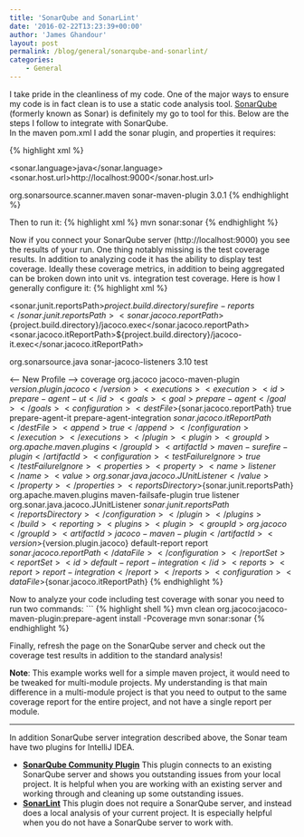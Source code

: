 ```yaml
---
title: 'SonarQube and SonarLint'
date: '2016-02-22T13:23:39+00:00'
author: 'James Ghandour'
layout: post
permalink: /blog/general/sonarqube-and-sonarlint/
categories:
    - General
---
```


I take pride in the cleanliness of my code. One of the major ways to ensure my code is in fact clean is to use a static code analysis tool. [SonarQube](http://www.sonarqube.org/) (formerly known as Sonar) is definitely my go to tool for this. Below are the steps I follow to integrate with SonarQube.   
 In the maven pom.xml I add the sonar plugin, and properties it requires:

{% highlight xml %}
<!-- Properties Section -->
<sonar.language>java</sonar.language>
<sonar.host.url>http://localhost:9000</sonar.host.url>

<plugin>
	<groupId>org.sonarsource.scanner.maven</groupId>
	<artifactId>sonar-maven-plugin</artifactId>
	<version>3.0.1</version>
</plugin>
{% endhighlight %}

Then to run it:
{% highlight xml %}
mvn sonar:sonar
{% endhighlight %}

Now if you connect your SonarQube server (http://localhost:9000) you see the results of your run. One thing notably missing is the test coverage results. In addition to analyzing code it has the ability to display test coverage. Ideally these coverage metrics, in addition to being aggregated can be broken down into unit vs. integration test coverage. Here is how I generally configure it: 
{% highlight xml %}
<!-- Properties Section -->
<sonar.junit.reportsPath>${project.build.directory}/surefire-reports</sonar.junit.reportsPath>
<sonar.jacoco.reportPath>${project.build.directory}/jacoco.exec</sonar.jacoco.reportPath>
<sonar.jacoco.itReportPath>${project.build.directory}/jacoco-it.exec</sonar.jacoco.itReportPath>

<dependency>
    <groupId>org.sonarsource.java</groupId>
    <artifactId>sonar-jacoco-listeners</artifactId>
    <version>3.10</version>
    <scope>test</scope>
</dependency>

<-- New Profile -->
<profile>
    <id>coverage</id>
    <build>
	<plugins>
	    <plugin>
		<groupId>org.jacoco</groupId>
		<artifactId>jacoco-maven-plugin</artifactId>
		<version>${version.plugin.jacoco}</version>
		<executions>
		    <execution>
			<id>prepare-agent-ut</id>
			<goals>
			    <goal>prepare-agent</goal>
			</goals>
			<configuration>
			    <destFile>${sonar.jacoco.reportPath}</destFile>
			    <append>true</append>
			</configuration>
		    </execution>
		    <execution>
			<id>prepare-agent-it</id>
			<goals>
			    <goal>prepare-agent-integration</goal>
			</goals>
			<configuration>
			    <destFile>${sonar.jacoco.itReportPath}</destFile>
			    <append>true</append>
			</configuration>
		    </execution>
		</executions>
	    </plugin>
	    <plugin>
		<groupId>org.apache.maven.plugins</groupId>
		<artifactId>maven-surefire-plugin</artifactId>
		<configuration>
		    <testFailureIgnore>true</testFailureIgnore>
		    <properties>
			<property>
			    <name>listener</name>
			    <value>org.sonar.java.jacoco.JUnitListener</value>
			</property>
		    </properties>
		    <reportsDirectory>${sonar.junit.reportsPath}</reportsDirectory>
		</configuration>
	    </plugin>
	    <plugin>
		<groupId>org.apache.maven.plugins</groupId>
		<artifactId>maven-failsafe-plugin</artifactId>
		<configuration>
		    <testFailureIgnore>true</testFailureIgnore>
		    <properties>
			<property>
			    <name>listener</name>
			    <value>org.sonar.java.jacoco.JUnitListener</value>
			</property>
		    </properties>
		    <!--
		    To see IT failure details on Sonar, merge reports with junit surefire output.
		    Minor issue is that the integration test failures on sonar are recognized as unit test failures.
		    -->
		    <reportsDirectory>${sonar.junit.reportsPath}</reportsDirectory>
		</configuration>
	    </plugin>
	</plugins>
    </build>
    <reporting>
	<plugins>
	    <plugin>
		<groupId>org.jacoco</groupId>
		<artifactId>jacoco-maven-plugin</artifactId>
		<version>${version.plugin.jacoco}</version>
		<reportSets>
		    <reportSet>
			<id>default-report</id>
			<reports>
			    <report>report</report>
			</reports>
			<configuration>
			    <dataFile>${sonar.jacoco.reportPath}</dataFile>
			</configuration>
		    </reportSet>
		    <reportSet>
			<id>default-report-integration</id>
			<reports>
			    <report>report-integration</report>
			</reports>
			<configuration>
			    <dataFile>${sonar.jacoco.itReportPath}</dataFile>
			</configuration>
		    </reportSet>
		</reportSets>
	    </plugin>
	</plugins>
    </reporting>
</profile>
{% endhighlight %}

 Now to analyze your code including test coverage with sonar you need to run two commands: ```
{% highlight shell %}
mvn clean org.jacoco:jacoco-maven-plugin:prepare-agent install -Pcoverage
mvn sonar:sonar
{% endhighlight %}

 Finally, refresh the page on the SonarQube server and check out the coverage test results in addition to the standard analysis!    

 **Note**: This example works well for a simple maven project, it would need to be tweaked for multi-module projects. My understanding is that main difference in a multi-module project is that you need to output to the same coverage report for the entire project, and not have a single report per module. 

___

 In addition SonarQube server integration described above, the Sonar team have two plugins for IntelliJ IDEA. 
- [**SonarQube Community Plugin**](https://plugins.jetbrains.com/plugin/7238) This plugin connects to an existing SonarQube server and shows you outstanding issues from your local project. It is helpful when you are working with an existing server and working through and cleaning up some outstanding issues.
- [**SonarLint**](https://plugins.jetbrains.com/plugin/7973) This plugin does not require a SonarQube server, and instead does a local analysis of your current project. It is especially helpful when you do not have a SonarQube server to work with.
 